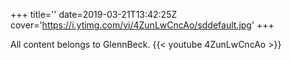 +++
title=''
date=2019-03-21T13:42:25Z
cover='https://i.ytimg.com/vi/4ZunLwCncAo/sddefault.jpg'
+++

All content belongs to GlennBeck.
{{< youtube 4ZunLwCncAo >}}
